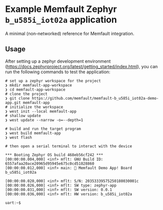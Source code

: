 # Example Memfault Zephyr `b_u585i_iot02a` application

A minimal (non-networked) reference for Memfault integration.

## Usage

After setting up a zephyr development environment
(https://docs.zephyrproject.org/latest/getting_started/index.html), you can run
the following commands to test the application:

```shell
# set up a zephyr workspace for the project
❯ mkdir memfault-app-workspace
❯ cd memfault-app-workspace
# clone the project
❯ git clone https://github.com/memfault/memfault-b_u585i_iot02a-demo-app.git memfault-app
# initialize the workspace
❯ west init --local memfault-app
# shallow update
❯ west update --narrow -o=--depth=1

# build and run the target program
❯ west build memfault-app
❯ west flash

# then open a serial terminal to interact with the device

*** Booting Zephyr OS build 468eb56cf242 ***
[00:00:00.004,000] <inf> mflt: GNU Build ID: 6557afaa20ace20965d95945e675c0cd51028860
[00:00:00.012,000] <inf> main: 👋 Memfault Demo App! Board b_u585i_iot02a

[00:00:00.020,000] <inf> mflt: S/N: 20353339575250180030001c
[00:00:00.026,000] <inf> mflt: SW type: zephyr-app
[00:00:00.031,000] <inf> mflt: SW version: 0.0.1
[00:00:00.036,000] <inf> mflt: HW version: b_u585i_iot02a

uart:~$
```
